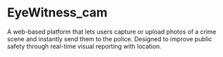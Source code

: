 # EyeWitness_cam
A web-based platform that lets users capture or upload photos of a crime scene and instantly send them to the police. Designed to improve public safety through real-time visual reporting with location.
